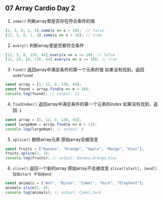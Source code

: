 ## 07 Array Cardio Day 2

1. `some()` 判断array里是否存在符合条件的值
``` Javascript
[2, 5, 8, 1, 4].some(x => x > 10);  // false
[12, 5, 8, 1, 4].some(x => x > 10); // true
```

2. `every()` 判断array里是否都符合条件
``` Javascript
[12, 5, 8, 130, 44].every(x => x >= 10); // false
[12, 54, 18, 130, 44].every(x => x >= 10); // true
```

3. `find()` 返回array中满足条件的第一个元素的值 如果没有找到，返回`undefined`
``` Javascript
const array = [5, 12, 8, 130, 44];
const found = array.find(e => e > 10);
console.log(found); // output: 12
```

4. `findIndex()` 返回array中满足条件的第一个元素的index 如果没有找到，返回`-1`
``` Javascript
const array = [5, 12, 8, 130, 44];
const largeNum = array.find(e => e > 13);
console.log(largeNum); // output: 3
```

5. `splice()` 删除array元素 原始array会被改变
```Javascript
const fruits = ["Banana", "Orange", "Apple", "Mango", "Kiwi"];
fruits.splice(2, 2);
console.log(fruits); // output: Banana,Orange,Kiwi
```

6. `slice()` 返回一个新的array 原始array不会被改变
`slice([start], [end]) 包括start 不包括end`
```Javascript
const animals = ["Ant", "Bison", "Camel", "Duck", "Elephant"];
animals.slice(2, 4);
console.log(animals); // output: Camel,Duck
```
